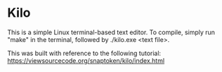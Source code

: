 # Kilo

This is a simple Linux terminal-based text editor. To compile, simply run "make" in the terminal, followed by ./kilo.exe &lt;text file&gt;.
  
This was built with reference to the following tutorial: https://viewsourcecode.org/snaptoken/kilo/index.html
